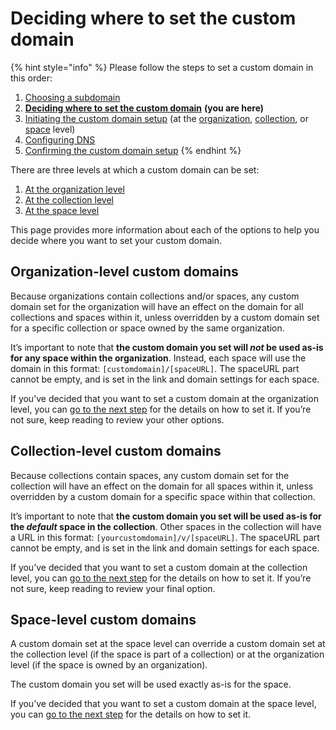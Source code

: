 # Deciding where to set the custom domain

{% hint style="info" %}
Please follow the steps to set a custom domain in this order:

1. [Choosing a subdomain](choose.md)
2. [**Deciding where to set the custom domain**](location.md) **(you are here)**
3. [Initiating the custom domain setup](initiate/) (at the [organization](initiate/organization-level-custom-domain.md), [collection](initiate/collection-level-custom-domain.md), or [space](initiate/space-level-custom-domain.md) level)
4. [Configuring DNS](configure-dns.md)
5. [Confirming the custom domain setup](finalize.md)
   {% endhint %}

There are three levels at which a custom domain can be set:

1. [At the organization level](location.md#organization-level-custom-domains)
2. [At the collection level](location.md#collection-level-custom-domains)
3. [At the space level](location.md#space-level-custom-domains)

This page provides more information about each of the options to help you decide where you want to set your custom domain.

## Organization-level custom domains

Because organizations contain collections and/or spaces, any custom domain set for the organization will have an effect on the domain for all collections and spaces within it, unless overridden by a custom domain set for a specific collection or space owned by the same organization.

It’s important to note that **the custom domain you set will **_**not**_** be used as-is for any space within the organization**. Instead, each space will use the domain in this format: `[customdomain]/[spaceURL]`. The spaceURL part cannot be empty, and is set in the link and domain settings for each space.

If you’ve decided that you want to set a custom domain at the organization level, you can [go to the next step](initiate/) for the details on how to set it. If you’re not sure, keep reading to review your other options.

## Collection-level custom domains

Because collections contain spaces, any custom domain set for the collection will have an effect on the domain for all spaces within it, unless overridden by a custom domain for a specific space within that collection.

It’s important to note that **the custom domain you set will be used as-is for the **_**default**_** space in the collection**. Other spaces in the collection will have a URL in this format: `[yourcustomdomain]/v/[spaceURL]`. The spaceURL part cannot be empty, and is set in the link and domain settings for each space.

If you’ve decided that you want to set a custom domain at the collection level, you can [go to the next step](initiate/) for the details on how to set it. If you’re not sure, keep reading to review your final option.

## Space-level custom domains

A custom domain set at the space level can override a custom domain set at the collection level (if the space is part of a collection) or at the organization level (if the space is owned by an organization).

The custom domain you set will be used exactly as-is for the space.

If you’ve decided that you want to set a custom domain at the space level, you can [go to the next step](initiate/) for the details on how to set it.
